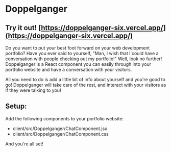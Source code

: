 # Doppelganger

## Try it out! [https://doppelganger-six.vercel.app/](https://doppelganger-six.vercel.app/)

Do you want to put your best foot forward on your web development portfolio? Have you ever said to yourself, "Man, I wish that I could have a conversation with people checking out my portfolio!" Well, look no further! Doppelganger is a React component you can easily through into your portfolio website and have a conversation with your visitors.

All you need to do is add a little bit of info about yourself and you're good to go! Doppelganger will take care of the rest, and interact with your visitors as if they were talking to you!

## Setup:

Add the following components to your portfolio website:

- client/src/Doppelganger/ChatComponent.jsx
- client/src/Doppelganger/ChatComponent.css

And you're all set!
